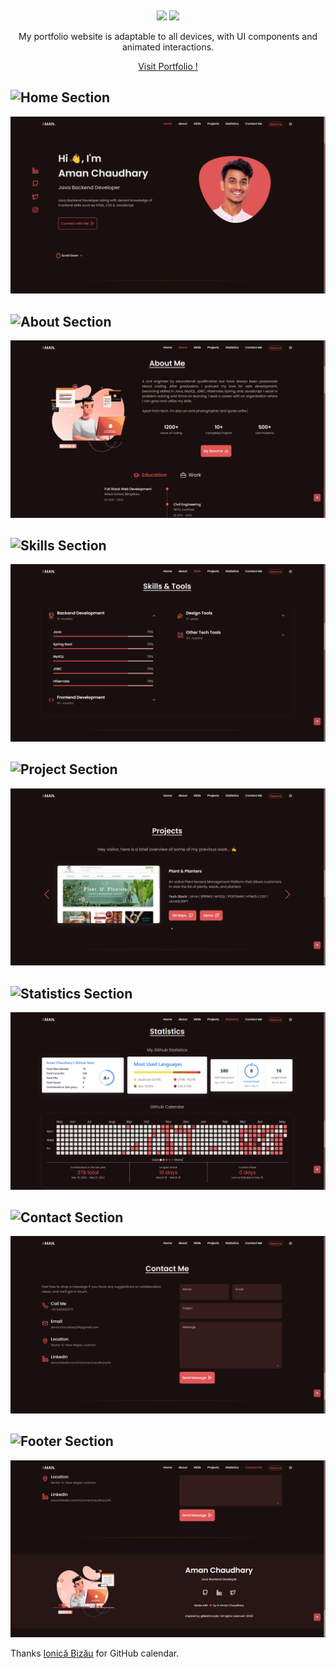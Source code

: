 &nbsp;

<p align="center">
  <img src="https://readme-typing-svg.demolab.com/?lines=Aman Chaudhary + | + Portfolio;&%20Code&center=true&width=700&height=50&weight=800&size=35&duration=2000&pause=2000">
  <img src="https://user-images.githubusercontent.com/73097560/115834477-dbab4500-a447-11eb-908a-139a6edaec5c.gif">
</p> 


<p align=center >My portfolio website is adaptable to all devices, with UI components and animated interactions.</p>
<p align=center>
    <a href="https://amanchaudhary214.github.io/" target="blank">Visit Portfolio !</a>
</p>


## ![Home Section](https://img.shields.io/badge/home_section-%231572B6.svg?style=for-the-badge)
![image](https://github.com/AmanChaudhary214/AmanChaudhary214.github.io/blob/master/screenshot-images/Portfolio-Dark.png)

## ![About Section](https://img.shields.io/badge/about_section-%231572B6.svg?style=for-the-badge)
![image](https://github.com/AmanChaudhary214/AmanChaudhary214.github.io/blob/master/screenshot-images/about-dark.png)

## ![Skills Section](https://img.shields.io/badge/skills_section-%231572B6.svg?style=for-the-badge)
![image](https://github.com/AmanChaudhary214/AmanChaudhary214.github.io/blob/master/screenshot-images/skiils-dark.png)

## ![Project Section](https://img.shields.io/badge/project_section-%231572B6.svg?style=for-the-badge)
![image](https://github.com/AmanChaudhary214/AmanChaudhary214.github.io/blob/master/screenshot-images/projects-dark.png)

## ![Statistics Section](https://img.shields.io/badge/statistics_section-%231572B6.svg?style=for-the-badge)
![image](https://github.com/AmanChaudhary214/AmanChaudhary214.github.io/blob/master/screenshot-images/statistics-dark.png)

## ![Contact Section](https://img.shields.io/badge/contact_section-%231572B6.svg?style=for-the-badge)
![image](https://github.com/AmanChaudhary214/AmanChaudhary214.github.io/blob/master/screenshot-images/contact-dark.png)

## ![Footer Section](https://img.shields.io/badge/footer_section-%231572B6.svg?style=for-the-badge)
![image](https://github.com/AmanChaudhary214/AmanChaudhary214.github.io/blob/master/screenshot-images/footer-dark.png)



Thanks [Ionică Bizău](https://github.com/IonicaBizau) for GitHub calendar.
